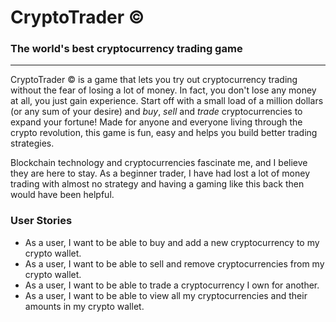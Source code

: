 # CryptoTrader ©

### The world's best cryptocurrency trading game
***

CryptoTrader © is a game that lets you try out cryptocurrency trading without the fear of losing a lot of money.
In fact, you don't lose any money at all, you just gain experience. Start off with a small load of a million dollars
(or any sum of your desire) and *buy*, *sell* and *trade* cryptocurrencies to expand your fortune! Made for anyone and 
everyone living through the crypto revolution, this game is fun, easy and helps you build better trading strategies.

Blockchain technology and cryptocurrencies fascinate me, and I believe they are here to stay. As a beginner trader, I 
have had lost a lot of money trading with almost no strategy and having a gaming like this back then would have been
helpful.


### User Stories
- As a user, I want to be able to buy and add a new cryptocurrency to my crypto wallet.
- As a user, I want to be able to sell and remove cryptocurrencies from my crypto wallet.
- As a user, I want to be able to trade a cryptocurrency I own for another.
- As a user, I want to be able to view all my cryptocurrencies and their amounts in my crypto wallet.


